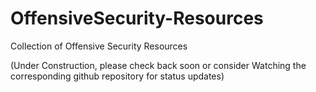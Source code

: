 # OffensiveSecurity-Resources
Collection of Offensive Security Resources

(Under Construction, please check back soon or consider Watching the corresponding github repository for status updates)
